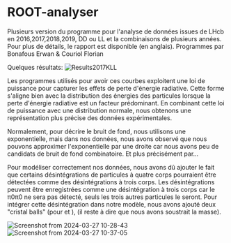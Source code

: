 # ROOT-analyser
Plusieurs version du programme pour l'analyse de données issues de LHcb en 2016,2017,2018,2019, DD ou LL et la combinaisons de plusieurs années. Pour plus de détails, le rapport est disponible (en anglais). Programmes par Bonafous Erwan & Couriol Florian


Quelques résultats: 
![Results2017KLL](https://github.com/DanmakuGecko/ROOT-analyser/assets/72706524/033ae54b-c38f-436c-89c6-d496667a799a)

Les programmes utilisés pour avoir ces courbes exploitent une loi de puissance pour capturer les effets de perte d'énergie radiative. Cette forme s'aligne bien avec la distribution des énergies des particules lorsque la perte d'énergie radiative est un facteur prédominant. En combinant cette loi de puissance avec une distribution normale, nous obtenons une représentation plus précise des données expérimentales.

Normalement, pour décrire le bruit de fond, nous utilisons une exponentielle, mais dans nos données, nous avons observé que nous pouvons approximer l'exponentielle par une droite car nous avons peu de candidats de bruit de fond combinatoire. Et plus précisément par...

Pour modéliser correctement nos données, nous avons dû ajouter le fait que certains désintégrations de particules à quatre corps pourraient être détectées comme des désintégrations à trois corps. Les désintégrations peuvent être enregistrées comme une désintégration à trois corps car le π0π0 ne sera pas détecté, seuls les trois autres particules le seront. Pour intégrer cette désintégration dans notre modèle, nous avons ajouté deux "cristal balls" (pour et ), (il reste à dire que nous avons soustrait la masse).


![Screenshot from 2024-03-27 10-28-43](https://github.com/DanmakuGecko/ROOT-analyser/assets/72706524/75a42398-6d19-4448-bbfc-ef928e45f643)
![Screenshot from 2024-03-27 10-37-05](https://github.com/DanmakuGecko/ROOT-analyser/assets/72706524/f19b90b9-d697-4756-abb3-157e2833ebed)


